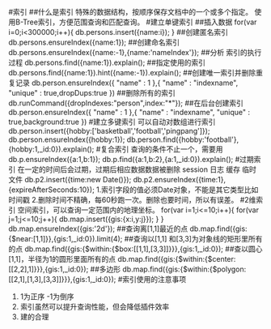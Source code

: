 #索引
##什么是索引
特殊的数据结构，按顺序保存文档中的一个或多个指定。
使用B-Tree索引，方便范围查询和匹配查询。
#建立单键索引
##插入数据
for(var i=0;i<300000;i++){ db.persons.insert({name:i}); }
##创建匿名索引
db.persons.ensureIndex({name:1});
##创建命名索引
db.persons.ensureIndex({name:-1},{name:'nameIndex'});
##分析 索引的执行过程
db.persons.find({name:1}).explain();
##指定使用的索引
db.persons.find({name:1}).hint({name:-1}).explain();
##创建唯一索引并删除重复记录
db.person.ensureIndex({ "name" : 1 },{ "name" : "indexname", "unique" : true,dropDups:true })
##删除所有的索引
db.runCommand({dropIndexes:"person",index:"*"});
##在后台创建索引
db.person.ensureIndex({ "name" : 1 },{ "name" : "indexname", "unique" : true,background:true })
#建立多键索引
可以自动对数组进行索引
db.person.insert({hobby:['basketball','football','pingpang']});
db.person.ensureIndex({hobby:1});
db.person.find({hobby:'football'},{hobby:1,_id:0}).explain();
#复合索引
查询的条件不止一个，需要用
db.p.ensureIndex({a:1,b:1});
db.p.find({a:1,b:2},{a:1,_id:0}).explain();
#过期索引
在一定的时间后会过期，过期后相应数据数据被删除
session 日志 缓存 临时文件
db.p2.insert({time:new Date()});
db.p2.ensureIndex({time:1},{expireAfterSeconds:10});
1.索引字段的值必须Date对象，不能是其它类型比如时间戳
2.删除时间不精确，每60秒跑一次。删除也要时间，所以有误差。
#2维索引
空间索引，可以查询一定范围内的地理坐标。
for(var i=1;i<=10;i++){ for(var j=1;j<=10;j++){   db.map.insert({gis:{x:i,y:j}}); } }
db.map.ensureIndex({gis:'2d'});
##查询离[1,1]最近的点
db.map.find({gis:{$near:[1,1]}},{gis:1,_id:0}).limit(4);
##查询以[1,1]  和[3,3]为对象线的矩形里所有的点
db.map.find({gis:{$within:{$box:[[1,1],[3,3]]}}},{gis:1,_id:0});
##查以圆心[1,1]，半径为1的圆形里面所有的点
db.map.find({gis:{$within:{$center:[[2,2],1]}}},{gis:1,_id:0});
##多边形
db.map.find({gis:{$within:{$polygon:[[2,1],[1,3],[3,3]]}}},{gis:1,_id:0});
#索引使用的注意事项
1. 1为正序 -1为倒序
2. 索引虽然可以提升查询性能，但会降低插件效率
3. 建的合理